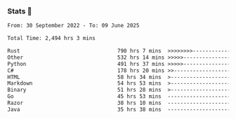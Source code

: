 ### Stats 👋
<!--START_SECTION:waka-->

```txt
From: 30 September 2022 - To: 09 June 2025

Total Time: 2,494 hrs 3 mins

Rust                               790 hrs 7 mins  >>>>>>>>-----------------   31.68 %
Other                              532 hrs 14 mins >>>>>--------------------   21.34 %
Python                             491 hrs 37 mins >>>>>--------------------   19.71 %
C#                                 178 hrs 20 mins >>-----------------------   07.15 %
HTML                               58 hrs 34 mins  >------------------------   02.35 %
Markdown                           54 hrs 53 mins  >------------------------   02.20 %
Binary                             51 hrs 28 mins  >------------------------   02.06 %
Go                                 45 hrs 53 mins  -------------------------   01.84 %
Razor                              38 hrs 10 mins  -------------------------   01.53 %
Java                               35 hrs 38 mins  -------------------------   01.43 %
```

<!--END_SECTION:waka-->

<!--
**buhaytza2005/buhaytza2005** is a ✨ _special_ ✨ repository because its `README.md` (this file) appears on your GitHub profile.

Here are some ideas to get you started:

- 🔭 I’m currently working on ...
- 🌱 I’m currently learning ...
- 👯 I’m looking to collaborate on ...
- 🤔 I’m looking for help with ...
- 💬 Ask me about ...
- 📫 How to reach me: ...
- 😄 Pronouns: ...
- ⚡ Fun fact: ...
-->


